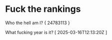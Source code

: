 # Fuck the rankings

Who the hell am I?
{ 24783113 }

What fucking year is it?
[ 2025-03-16T12:13:20Z ]
